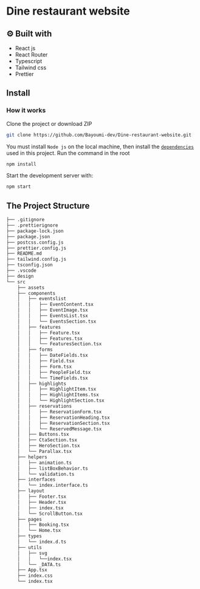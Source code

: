 # Dine restaurant website

## ⚙ Built with

- React js
- React Router
- Typescript
- Tailwind css
- Prettier

## Install

### How it works
Clone the project or download ZIP
```bash
git clone https://github.com/Bayoumi-dev/Dine-restaurant-website.git
```
You must install `Node js` on the local machine, then install the [`dependencies`](package.json) used in this project. Run the command in the root
```bash
npm install
```
Start the development server with:
```bash
npm start
```

## The Project Structure
```bash
├── .gitignore
├── .prettierignore
├── package-lock.json
├── package.json
├── postcss.config.js
├── prettier.config.js
├── README.md
├── tailwind.config.js
├── tsconfig.json
├── .vscode
├── design
└── src     
    ├── assets
    ├── components
    │   ├── eventslist
    │   │   ├── EventContent.tsx
    │   │   ├── EventImage.tsx
    │   │   ├── EventsList.tsx
    │   │   └── EventsSection.tsx
    │   ├── features
    │   │   ├── Feature.tsx
    │   │   ├── Features.tsx
    │   │   └── FeaturesSection.tsx
    │   ├── forms
    │   │   ├── DateFields.tsx
    │   │   ├── Field.tsx
    │   │   ├── Form.tsx
    │   │   ├── PeopleField.tsx
    │   │   └── TimeFields.tsx
    │   ├── highlights
    │   │   ├── HighlightItem.tsx
    │   │   ├── HighlightItems.tsx
    │   │   └── HighlightSection.tsx
    │   ├── reservations
    │   │   ├── ReservationForm.tsx
    │   │   ├── ReservationHeading.tsx
    │   │   ├── ReservationSection.tsx
    │   │   └── ReservedMessage.tsx
    │   ├── Buttons.tsx
    │   ├── CtaSection.tsx
    │   ├── HeroSection.tsx
    │   └── Parallax.tsx
    ├── helpers
    │   ├── animation.ts
    │   ├── listBoxBehavior.ts
    │   └── validation.ts
    ├── interfaces
    │   └── index.interface.ts
    ├── layout
    │   ├── Footer.tsx
    │   ├── Header.tsx
    │   ├── index.tsx
    │   └── ScrollButton.tsx
    ├── pages
    │   ├── Booking.tsx
    │   └── Home.tsx
    ├── types
    │   └── index.d.ts
    ├── utils
    │   ├── svg
    │   │   └──index.tsx
    │   └── _DATA.ts
    ├── App.tsx
    ├── index.css
    └── index.tsx
```
